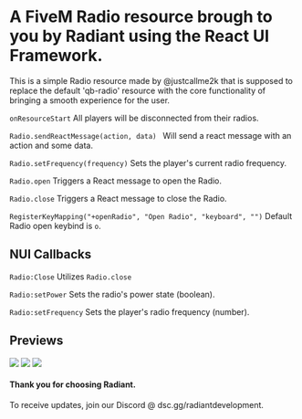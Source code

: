 # A FiveM Radio resource brough to you by Radiant using the React UI Framework.

This is a simple Radio resource made by @justcallme2k that is supposed to replace the default 'qb-radio' resource with the core functionality of bringing a smooth experience for the user.

```onResourceStart``` All players will be disconnected from their radios.

```Radio.sendReactMessage(action, data) ``` Will send a react message with an action and some data.

```Radio.setFrequency(frequency)``` Sets the player's current radio frequency. 

```Radio.open``` Triggers a React message to open the Radio.

```Radio.close``` Triggers a React message to close the Radio.

```RegisterKeyMapping("+openRadio", "Open Radio", "keyboard", "")``` Default Radio open keybind is ```o```.


## NUI Callbacks
```Radio:Close``` Utilizes ```Radio.close```

```Radio:setPower``` Sets the radio's power state (boolean).

```Radio:setFrequency``` Sets the player's radio frequency (number).


## Previews
![](https://i.imgur.com/kQrqD1Y.jpeg)
![](https://i.imgur.com/fym4LtF.jpeg)
![](https://i.imgur.com/SRmYfjD.jpeg)


#### Thank you for choosing Radiant. 

To receive updates, join our Discord @ dsc.gg/radiantdevelopment.

